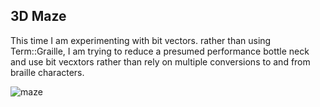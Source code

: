 ## 3D Maze

This time I am experimenting with
bit vectors. rather than using Term::Graille, I am trying to reduce
a presumed performance bottle neck and use bit vecxtors rather than 
rely on multiple conversions to and from braille characters.

![maze](https://github.com/user-attachments/assets/0c2f88a2-9394-46a4-8a41-d243513739d3)

